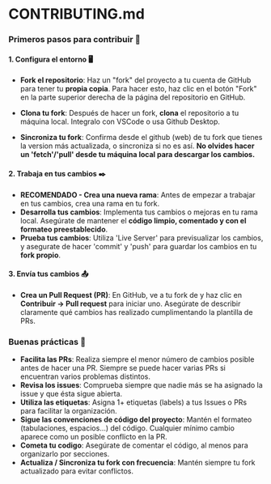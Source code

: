 # CONTRIBUTING.md

### Primeros pasos para contribuir 🚀

#### 1. Configura el entorno 🖥️

- **Fork el repositorio**: Haz un "fork" del proyecto a tu cuenta de GitHub para tener tu **propia copia**. Para hacer esto, haz clic en el botón "Fork" en la parte superior derecha de la página del repositorio en GitHub.

- **Clona tu fork**: Después de hacer un fork, **clona** el repositorio a tu máquina local. Integralo con VSCode o usa Github Desktop.

- **Sincroniza tu fork**: Confirma desde el github (web) de tu fork que tienes la version más actualizada, o sincroniza si no es así. **No olvides hacer un 'fetch'/'pull' desde tu máquina local para descargar los cambios.**

#### 2. Trabaja en tus cambios ✒️

- **RECOMENDADO - Crea una nueva rama**: Antes de empezar a trabajar en tus cambios, crea una rama en tu fork.
- **Desarrolla tus cambios**: Implementa tus cambios o mejoras en tu rama local. Asegúrate de mantener el **código limpio, comentado y con el formateo preestablecido**.
- **Prueba tus cambios**: Utiliza 'Live Server' para previsualizar los cambios, y asegurate de hacer 'commit' y 'push' para guardar los cambios en tu **fork propio**.

#### 3. Envía tus cambios 📤

- **Crea un Pull Request (PR)**: En GitHub, ve a tu fork de y haz clic en **Contribuir -> Pull request** para iniciar uno. Asegúrate de describir claramente qué cambios has realizado cumplimentando la plantilla de PRs.

### Buenas prácticas 🌟 

- **Facilita las PRs**: Realiza siempre el menor número de cambios posible antes de hacer una PR. Siempre se puede hacer varias PRs si encuentran varios problemas distintos.
- **Revisa los issues**: Comprueba siempre que nadie más se ha asignado la issue y que ésta sigue abierta.
- **Utiliza las etiquetas**: Asigna 1+ etiquetas (labels) a tus Issues o PRs para facilitar la organización.
- **Sigue las convenciones de código del proyecto**: Mantén el formateo (tabulaciones, espacios...) del código. Cualquier mínimo cambio aparece como un posible conflicto en la PR.
- **Cometa tu codigo**: Asegúrate de comentar el código, al menos para organizarlo por secciones.
- **Actualiza / Sincroniza tu fork con frecuencia**: Mantén siempre tu fork actualizado para evitar conflictos.
